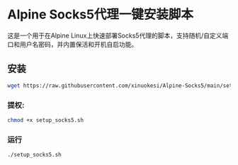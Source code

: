 # Alpine Socks5代理一键安装脚本

这是一个用于在Alpine Linux上快速部署Socks5代理的脚本，支持随机/自定义端口和用户名密码，并内置保活和开机自启功能。

## 安装

```bash
wget https://raw.githubusercontent.com/xinuokesi/Alpine-Socks5/main/setup_socks5.sh
```

### 提权:

```bash
chmod +x setup_socks5.sh
```

### 运行

```bash
./setup_socks5.sh
```
